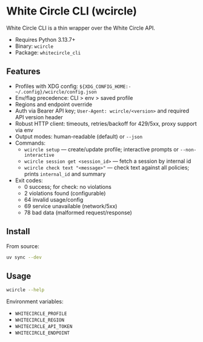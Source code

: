 # White Circle CLI (wcircle)

White Circle CLI is a thin wrapper over the White Circle API.

- Requires Python 3.13.7+
- Binary: `wcircle`
- Package: `whitecircle_cli`

## Features

- Profiles with XDG config: `${XDG_CONFIG_HOME:-~/.config}/wcircle/config.json`
- Env/flag precedence: CLI > env > saved profile
- Regions and endpoint override
- Auth via Bearer API key; `User-Agent: wcircle/<version>` and required API version header
- Robust HTTP client: timeouts, retries/backoff for 429/5xx, proxy support via env
- Output modes: human-readable (default) or `--json`
- Commands:
  - `wcircle setup` — create/update profile; interactive prompts or `--non-interactive`
  - `wcircle session get <session_id>` — fetch a session by internal id
  - `wcircle check text "<message>"` — check text against all policies; prints `internal_id` and summary
- Exit codes:
  - 0 success; for check: no violations
  - 2 violations found (configurable)
  - 64 invalid usage/config
  - 69 service unavailable (network/5xx)
  - 78 bad data (malformed request/response)

## Install

From source:

```bash
uv sync --dev
```

## Usage

```bash
wcircle --help
```

Environment variables:
- `WHITECIRCLE_PROFILE`
- `WHITECIRCLE_REGION`
- `WHITECIRCLE_API_TOKEN`
- `WHITECIRCLE_ENDPOINT`
